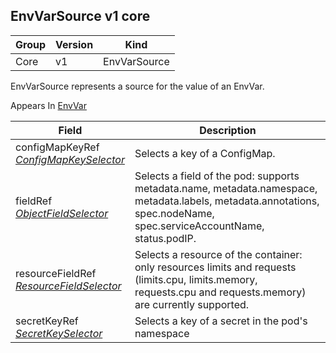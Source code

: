 ## EnvVarSource v1 core

Group        | Version     | Kind
------------ | ---------- | -----------
Core | v1 | EnvVarSource



EnvVarSource represents a source for the value of an EnvVar.

<aside class="notice">
Appears In  <a href="#envvar-v1">EnvVar</a> </aside>

Field        | Description
------------ | -----------
configMapKeyRef <br /> *[ConfigMapKeySelector](#configmapkeyselector-v1)*  | Selects a key of a ConfigMap.
fieldRef <br /> *[ObjectFieldSelector](#objectfieldselector-v1)*  | Selects a field of the pod: supports metadata.name, metadata.namespace, metadata.labels, metadata.annotations, spec.nodeName, spec.serviceAccountName, status.podIP.
resourceFieldRef <br /> *[ResourceFieldSelector](#resourcefieldselector-v1)*  | Selects a resource of the container: only resources limits and requests (limits.cpu, limits.memory, requests.cpu and requests.memory) are currently supported.
secretKeyRef <br /> *[SecretKeySelector](#secretkeyselector-v1)*  | Selects a key of a secret in the pod's namespace

